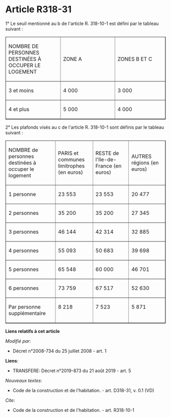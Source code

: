 # Article R318-31

1° Le seuil mentionné au b de l'article R. 318-10-1 est défini par le tableau suivant : 

<table cellpadding="0" border="1" cellspacing="1">
  <thead>
    <tr>
      <td width="156">

NOMBRE DE PERSONNES DESTINÉES À OCCUPER LE LOGEMENT 

</td>
      <td width="156">

ZONE A 

</td>
      <td width="143">

ZONES B ET C 

</td>
    </tr>
  </thead>
  <tbody>
    <tr>
      <td valign="top">

3 et moins 

</td>
      <td valign="top">

4 000 

</td>
      <td valign="top">

3 000 

</td>
    </tr>
    <tr>
      <td valign="top">

4 et plus 

</td>
      <td valign="top">

5 000 

</td>
      <td valign="top">

4 000 

</td>
    </tr>
  </tbody>
</table>

2° Les plafonds visés au c de l'article R. 318-10-1 sont définis par le tableau suivant : 

<table cellpadding="0" cellspacing="1" border="1">
  <thead>
    <tr>
      <td width="143">

NOMBRE de personnes destinées à occuper le logement 

</td>
      <td width="104">

PARIS et communes limitrophes (en euros) 

</td>
      <td width="104">

RESTE de l'Ile-de-France (en euros) 

</td>
      <td width="104">

AUTRES régions (en euros) 

</td>
    </tr>
  </thead>
  <tbody>
    <tr>
      <td valign="top">

1 personne 

</td>
      <td valign="top">

23 553 

</td>
      <td valign="top">

23 553 

</td>
      <td valign="top">

20 477 

</td>
    </tr>
    <tr>
      <td valign="top">

2 personnes 

</td>
      <td valign="top">

35 200 

</td>
      <td valign="top">

35 200 

</td>
      <td valign="top">

27 345 

</td>
    </tr>
    <tr>
      <td valign="top">

3 personnes 

</td>
      <td valign="top">

46 144 

</td>
      <td valign="top">

42 314 

</td>
      <td valign="top">

32 885 

</td>
    </tr>
    <tr>
      <td valign="top">

4 personnes 

</td>
      <td valign="top">

55 093 

</td>
      <td valign="top">

50 683 

</td>
      <td valign="top">

39 698 

</td>
    </tr>
    <tr>
      <td valign="top">

5 personnes 

</td>
      <td valign="top">

65 548 

</td>
      <td valign="top">

60 000 

</td>
      <td valign="top">

46 701 

</td>
    </tr>
    <tr>
      <td valign="top">

6 personnes 

</td>
      <td valign="top">

73 759 

</td>
      <td valign="top">

67 517 

</td>
      <td valign="top">

52 630 

</td>
    </tr>
    <tr>
      <td valign="top">

Par personne supplémentaire 

</td>
      <td valign="top">

8 218 

</td>
      <td valign="top">

7 523 

</td>
      <td valign="top">

5 871

</td>
    </tr>
  </tbody>
</table>

**Liens relatifs à cet article**

_Modifié par_:

  - Décret n°2008-734 du 25 juillet 2008 - art. 1

**Liens**:

  - TRANSFERE: Décret n°2019-873 du 21 août 2019 - art. 5

_Nouveaux textes_:

  - Code de la construction et de l'habitation. - art. D318-31, v. 0.1 (VD)

_Cite_:

  - Code de la construction et de l'habitation. - art. R318-10-1
